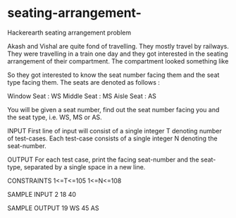 # seating-arrangement-
Hackerearth seating arrangement problem

Akash and Vishal are quite fond of travelling. They mostly travel by railways. They were travelling in a train one day and they got interested in the seating arrangement of their compartment. The compartment looked something like


So they got interested to know the seat number facing them and the seat type facing them. The seats are denoted as follows :

Window Seat : WS
Middle Seat : MS
Aisle Seat : AS

You will be given a seat number, find out the seat number facing you and the seat type, i.e. WS, MS or AS.

INPUT
First line of input will consist of a single integer T denoting number of test-cases. Each test-case consists of a single integer N denoting the seat-number.

OUTPUT
For each test case, print the facing seat-number and the seat-type, separated by a single space in a new line.

CONSTRAINTS
1<=T<=105
1<=N<=108

SAMPLE INPUT 
2
18
40

SAMPLE OUTPUT 
19 WS
45 AS
